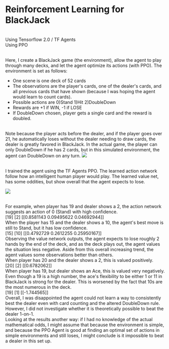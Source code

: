 # Reinforcement Learning for BlackJack
<br>Using Tensorflow 2.0 / TF Agents
<br>Using PPO

<br>Here, I create a BlackJack game (the environment), allow the agent to play through many decks, and let the agent optimize its actions (with PPO).
The environment is set as follows:
<ul>
<li>One scene is one deck of 52 cards</li>
<li>The observations are the player's cards, one of the dealer's cards, and all previous cards that have shown (because I was hoping the agent would learn to count cards).</li>
<li>Possible actions are 0)Stand 1)Hit 2)DoubleDown</li>
<li>Rewards are +1 if WIN, -1 if LOSE</li>
<li>If DoubleDown chosen, player gets a single card and the reward is doubled.</li>
</ul>
<br>Note because the player acts before the dealer, and if the player goes over 21, he automatically loses without the dealer needing to draw cards, the dealer is greatly favored in BlackJack. In the actual game, the player can only DoubleDown if he has 2 cards, but in this simulated environment, the agent can DoubleDown on any turn.

<img src="https://user-images.githubusercontent.com/48815706/76157607-b92d5f80-60bf-11ea-8ce8-416971259feb.jpg">

<br>I trained the agent using the TF Agents PPO. The learned action network follow how an intelligent human player would play. The learned value net, has some oddities, but show overall that the agent expects to lose.

<img src="https://user-images.githubusercontent.com/48815706/76157610-cea28980-60bf-11ea-9d26-7c926ab91dfb.jpg">

<br>For example, when player has 19 and dealer shows a 2, the action network suggests an action of 0 (Stand) with high confidence.
<br>[19] [2] [[0.8581143  0.09495622 0.04692944]]
<br>When the player has 15 and the dealer shows a 10, the agent's best move is still to Stand, but it has low confidence.
<br>[15] [10] [[0.4792729  0.2612255  0.25950167]]
<br>Observing the value network outputs, the agent expects to lose roughly 2 hands by the end of the deck, and as the deck plays out, the agent values the situation less negative. Aside from this overall increasing trend, the agent values some observations better than others.
<br>When player has 20 and the dealer shows a 2, this is valued positively.
<br>[20] [2] [[0.6782062]] 
<br>When player has 19, but dealer shows an Ace, this is valued very negatively. Even though a 19 is a high number, the ace's flexibility to be either 1 or 11 in BlackJack is strong for the dealer. This is worsened by the fact that 10s are the most numerous in the deck.
<br>[19] [1] [[-1.744565]]
<br>Overall, I was disappointed the agent could not learn a way to consistently best the dealer even with card counting and the altered DoubleDown rule. However, I did not investigate whether it is theoretically possible to beat the dealer 1-on-1. <br>Looking at the results another way: if I had no knowledge of the actual mathematical odds, I might assume that because the environment is simple, and because the PPO Agent is good at finding an optimal set of actions in simple environments and still loses, I might conclude is it impossible to beat a dealer in this set up.
